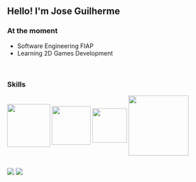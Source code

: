 ## Hello! I'm Jose Guilherme

### At the moment
- Software Engineering FIAP
- Learning 2D Games Development


<br>

### Skills
<div>
  <img align="center" src="https://img.shields.io/badge/Python-0d1116?style=for-the-badge&logo=python&logoColor=white" width="100px"/>
  <img align="center" src="https://img.shields.io/badge/HTML-0d1116?style=for-the-badge&logo=html5&logoColor=white" width="90px"/>
  <img align="center" src="https://img.shields.io/badge/CSS-0d1116?&style=for-the-badge&logo=css3&logoColor=white" width="80px"/>
  <img align="center" src="https://img.shields.io/badge/JavaScript-0d1116?style=for-the-badge&logo=javascript&logoColor=white" width="140px"/>
</div>

##

<div>
  <a href="https://www.linkedin.com/in/joseguilhermesipaubacosta/" target="_blank"><img src="https://img.shields.io/badge/LinkedIn-2E2E2E?style=for-the-badge&logo=linkedin&logoColor=white" target="_blank"></a>
  <a href="" target="_blank"><img src="https://img.shields.io/badge/Instagram-2E2E2E?style=for-the-badge&logo=instagram&logoColor=white" target="_blank"></a>
</div>
